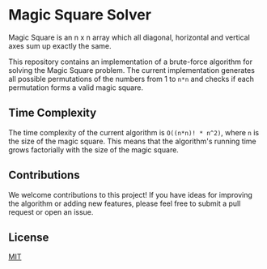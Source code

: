 
# Magic Square Solver

Magic Square is an n x n array which all diagonal, horizontal and vertical axes sum up exactly the same.

This repository contains an implementation of a brute-force algorithm for solving the Magic Square problem. The current implementation generates all possible permutations of the numbers from 1 to `n*n` and checks if each permutation forms a valid magic square.

## Time Complexity

The time complexity of the current algorithm is `O((n*n)! * n^2)`, where `n` is the size of the magic square. This means that the algorithm's running time grows factorially with the size of the magic square.

## Contributions

We welcome contributions to this project! If you have ideas for improving the algorithm or adding new features, please feel free to submit a pull request or open an issue.

## License

[MIT](LICENSE)
